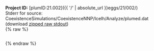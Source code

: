 **Project ID:** [plumID:21.002]({{ '/' | absolute_url }}eggs/21/002/)  
Stderr for source:  CoexistenceSimulations/CoexistenceNNP/IceIh/Analyze/plumed.dat   
(download [zipped raw stdout](plumed.dat.plumed.stdout.txt.zip))  
{% raw %}
<pre>
</pre>
{% endraw %}
